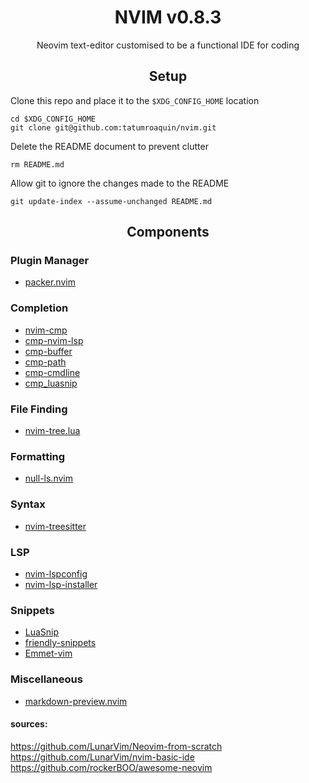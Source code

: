 <h1 align='center'>NVIM v0.8.3</h1>

<div align='center'>
Neovim text-editor customised to be a functional IDE for coding
</div>

<h2 align='center'>Setup</h2>

Clone this repo and place it to the `$XDG_CONFIG_HOME` location

`cd $XDG_CONFIG_HOME`  
`git clone git@github.com:tatumroaquin/nvim.git`

Delete the README document to prevent clutter

`rm README.md`

Allow git to ignore the changes made to the README

`git update-index --assume-unchanged README.md`

<h2 align='center'>Components</h2>

### Plugin Manager
* [packer.nvim](https://github.com/wbthomason/packer.nvim)

### Completion
* [nvim-cmp](https://github.com/hrsh7th/nvim-cmp)
* [cmp-nvim-lsp](https://github.com/hrsh7th/cmp-nvim-lsp)
* [cmp-buffer](https://github.com/hrsh7th/cmp-buffer)
* [cmp-path](https://github.com/hrsh7th/cmp-path)
* [cmp-cmdline](https://github.com/hrsh7th/cmp-cmdline)
* [cmp_luasnip](https://github.com/saadparwaiz1/cmp_luasnip)

### File Finding
* [nvim-tree.lua](https://github.com/kyazdani42/nvim-tree.lua)

### Formatting
* [null-ls.nvim](https://github.com/jose-elias-alvarez/null-ls.nvim)

### Syntax
* [nvim-treesitter](https://github.com/nvim-treesitter/nvim-treesitter)

### LSP
* [nvim-lspconfig](https://github.com/neovim/nvim-lspconfig)
* [nvim-lsp-installer](https://github.com/williamboman/nvim-lsp-installer)

### Snippets
* [LuaSnip](https://github.com/L3MON4D3/LuaSnip)
* [friendly-snippets](https://github.com/rafamadriz/friendly-snippets)
* [Emmet-vim](https://github.com/mattn/emmet-vim)

### Miscellaneous
* [markdown-preview.nvim](https://github.com/iamcco/markdown-preview.nvim)

#### sources:
<https://github.com/LunarVim/Neovim-from-scratch>  
<https://github.com/LunarVim/nvim-basic-ide>  
<https://github.com/rockerBOO/awesome-neovim>  
